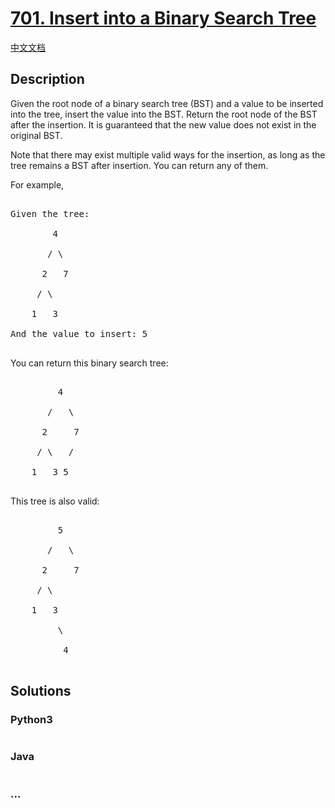 # [701. Insert into a Binary Search Tree](https://leetcode.com/problems/insert-into-a-binary-search-tree)

[中文文档](/solution/0700-0799/0701.Insert%20into%20a%20Binary%20Search%20Tree/README.md)

## Description

<p>Given the root node of a binary search tree (BST) and a value to be inserted into the tree,&nbsp;insert the value into the BST. Return the root node of the BST after the insertion. It is guaranteed that the new value does not exist in the original BST.</p>

<p>Note that there may exist&nbsp;multiple valid ways for the&nbsp;insertion, as long as the tree remains a BST after insertion. You can return any of them.</p>

<p>For example,&nbsp;</p>

<pre>

Given the tree:

        4

       / \

      2   7

     / \

    1   3

And the value to insert: 5

</pre>

<p>You can return this binary search tree:</p>

<pre>

         4

       /   \

      2     7

     / \   /

    1   3 5

</pre>

<p>This tree is also valid:</p>

<pre>

         5

       /   \

      2     7

     / \   

    1   3

         \

          4

</pre>

## Solutions

<!-- tabs:start -->

### **Python3**

```python

```

### **Java**

```java

```

### **...**

```

```

<!-- tabs:end -->
